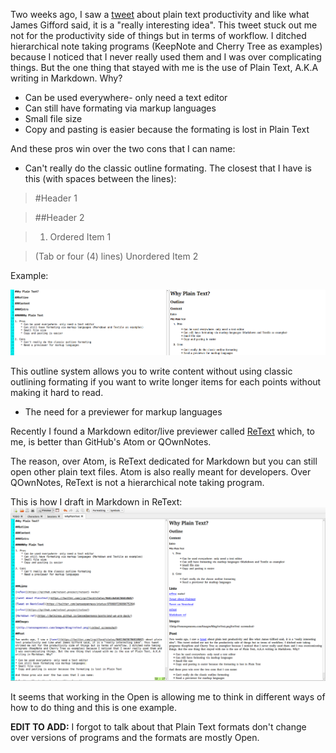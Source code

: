 <!--
.. title: Why Plain Text?
.. slug: why-plaintext
.. date: 2018-03-11 14:46:17 UTC-04:00
.. tags: workflow
.. category: Open Source
.. link: 
.. description: Because it is!
.. type: text
-->

Two weeks ago, I saw a [tweet](https://twitter.com/jrgifford/status/968136838706810882) about plain text productivity and like what James Gifford said, it is a "really interesting idea". This tweet stuck out me not for the productivity side of things but in terms of workflow. I ditched hierarchical note taking programs (KeepNote and Cherry Tree as examples) because I noticed that I never really used them and I was over complicating things. But the one thing that stayed with me is the use of Plain Text, A.K.A writing in Markdown. Why?

* Can be used everywhere- only need a text editor
* Can still have formating via markup languages
* Small file size
* Copy and pasting is easier because the formating is lost in Plain Text

And these pros win over the two cons that I can name:

* Can't really do the classic outline formating.  The closest that I have is this (with spaces between the lines):

>#Header 1

>##Header 2

>1. Ordered Item 1

>(Tab or four (4) lines) Unordered Item 2

Example:

<img src="/images/OutlineinMarkdown.png">

This outline system allows you to write content without using classic outlining formating if you want to write longer items for each points without making it hard to read.

* The need for a previewer for markup languages

Recently I found a Markdown editor/live previewer called [ReText](https://github.com/ReText-project/ReText) which, to me, is better than GitHub's Atom or QOwnNotes. 



The reason, over Atom, is ReText dedicated for Markdown but you can still open other plain text files.  Atom is also really meant for developers. Over QOwnNotes, ReText is not a hierarchical note taking program.

This is how I draft in Markdown in ReText:
<img src="/images/DraftingMarkdown.png">

It seems that working in the Open is allowing me to think in different ways of how to do thing and this is one example.

**EDIT TO ADD:** I forgot to talk about  that Plain Text formats don't change over versions of programs and the formats are mostly Open.